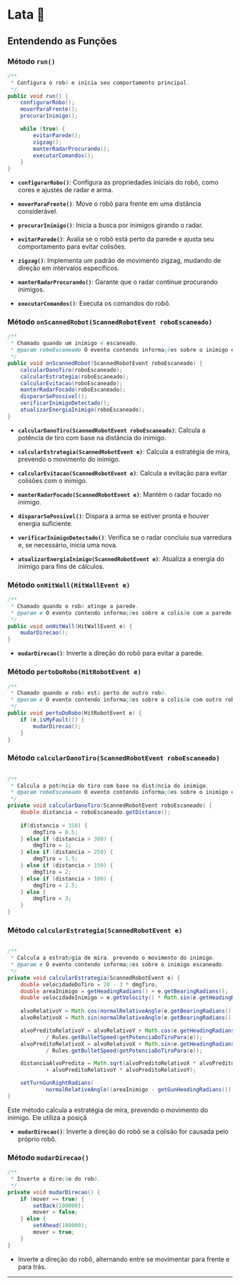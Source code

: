 # Lata 🤖

## Entendendo as Funções

### Método `run()`

```java
/**
 * Configura o robô e inicia seu comportamento principal.
 */
public void run() {
    configurarRobo();
    moverParaFrente();
    procurarInimigo();

    while (true) {
        evitarParede();
        zigzag();
        manterRadarProcurando();
        executarComandos();
    }
}
```

- **`configurarRobo()`**: Configura as propriedades iniciais do robô, como cores e ajustes de radar e arma.

- **`moverParaFrente()`**: Move o robô para frente em uma distância considerável.

- **`procurarInimigo()`**: Inicia a busca por inimigos girando o radar.

- **`evitarParede()`**: Avalia se o robô está perto da parede e ajusta seu comportamento para evitar colisões.

- **`zigzag()`**: Implementa um padrão de movimento zigzag, mudando de direção em intervalos específicos.

- **`manterRadarProcurando()`**: Garante que o radar continue procurando inimigos.

- **`executarComandos()`**: Executa os comandos do robô.

### Método `onScannedRobot(ScannedRobotEvent roboEscaneado)`

```java
/**
 * Chamado quando um inimigo é escaneado.
 * @param roboEscaneado O evento contendo informações sobre o inimigo escaneado.
 */
public void onScannedRobot(ScannedRobotEvent roboEscaneado) {
    calcularDanoTiro(roboEscaneado);
    calcularEstrategia(roboEscaneado);
    calcularEvitacao(roboEscaneado);
    manterRadarFocado(roboEscaneado);
    dispararSePossivel();
    verificarInimigoDetectado();
    atualizarEnergiaInimigo(roboEscaneado);
}
```

- **`calcularDanoTiro(ScannedRobotEvent roboEscaneado)`**: Calcula a potência de tiro com base na distância do inimigo.

- **`calcularEstrategia(ScannedRobotEvent e)`**: Calcula a estratégia de mira, prevendo o movimento do inimigo.

- **`calcularEvitacao(ScannedRobotEvent e)`**: Calcula a evitação para evitar colisões com o inimigo.

- **`manterRadarFocado(ScannedRobotEvent e)`**: Mantém o radar focado no inimigo.

- **`dispararSePossivel()`**: Dispara a arma se estiver pronta e houver energia suficiente.

- **`verificarInimigoDetectado()`**: Verifica se o radar concluiu sua varredura e, se necessário, inicia uma nova.

- **`atualizarEnergiaInimigo(ScannedRobotEvent e)`**: Atualiza a energia do inimigo para fins de cálculos.

### Método `onHitWall(HitWallEvent e)`

```java
/**
 * Chamado quando o robô atinge a parede.
 * @param e O evento contendo informações sobre a colisão com a parede.
 */
public void onHitWall(HitWallEvent e) {
    mudarDirecao();
}
```

- **`mudarDirecao()`**: Inverte a direção do robô para evitar a parede.

### Método `pertoDoRobo(HitRobotEvent e)`

```java
/**
 * Chamado quando o robô está perto de outro robô.
 * @param e O evento contendo informações sobre a colisão com outro robô.
 */
public void pertoDoRobo(HitRobotEvent e) {
    if (e.isMyFault()) {
        mudarDirecao();
    }
}
```

### Método `calcularDanoTiro(ScannedRobotEvent roboEscaneado)`

```java

/**
 * Calcula a potência do tiro com base na distância do inimigo.
 * @param roboEscaneado O evento contendo informações sobre o inimigo escaneado.
 */
private void calcularDanoTiro(ScannedRobotEvent roboEscaneado) {
    double distancia = roboEscaneado.getDistance();
    
    if(distancia > 350) {
        dmgTiro = 0.5;
    } else if (distancia > 300) {
        dmgTiro = 1;
    } else if (distancia > 250) {
        dmgTiro = 1.5;
    } else if (distancia > 150) {
        dmgTiro = 2;
    } else if (distancia > 100) {
        dmgTiro = 2.5;
    } else {
        dmgTiro = 3;
    }
}
```

### Método `calcularEstrategia(ScannedRobotEvent e)`

```java

/**
 * Calcula a estratégia de mira, prevendo o movimento do inimigo.
 * @param e O evento contendo informações sobre o inimigo escaneado.
 */
private void calcularEstrategia(ScannedRobotEvent e) {
    double velocidadeDoTiro = 20 - 3 * dmgTiro;
    double areaInimigo = getHeadingRadians() + e.getBearingRadians();
    double velocidadeInimigo = e.getVelocity() * Math.sin(e.getHeadingRadians() - areaInimigo);
    
    alvoRelativoY = Math.cos(normalRelativeAngle(e.getBearingRadians() + getHeadingRadians())) * e.getDistance();
    alvoRelativoX = Math.sin(normalRelativeAngle(e.getBearingRadians() + getHeadingRadians())) * e.getDistance();

    alvoPreditoRelativoY = alvoRelativoY + Math.cos(e.getHeadingRadians()) * e.getVelocity() * distanciaAlvoPredita
            / Rules.getBulletSpeed(getPotenciaDoTiroPara(e));
    alvoPreditoRelativoX = alvoRelativoX + Math.sin(e.getHeadingRadians()) * e.getVelocity() * distanciaAlvoPredita
            / Rules.getBulletSpeed(getPotenciaDoTiroPara(e));

    distanciaAlvoPredita = Math.sqrt(alvoPreditoRelativoX * alvoPreditoRelativoX
            + alvoPreditoRelativoY * alvoPreditoRelativoY);

    setTurnGunRightRadians(
            normalRelativeAngle((areaInimigo - getGunHeadingRadians()) + (velocidadeInimigo / velocidadeDoTiro)));
}
```

Este método calcula a estratégia de mira, prevendo o movimento do inimigo. Ele utiliza a posiçã

- **`mudarDirecao()`**: Inverte a direção do robô se a colisão for causada pelo próprio robô.

### Método `mudarDirecao()`

```java
/**
 * Inverte a direção do robô.
 */
private void mudarDirecao() {
    if (mover == true) {
        setBack(100000);
        mover = false;
    } else {
        setAhead(100000);
        mover = true;
    }
}
```

- Inverte a direção do robô, alternando entre se movimentar para frente e para trás.

---
